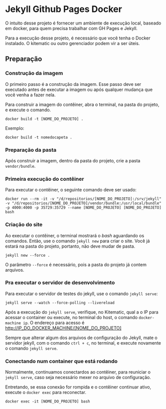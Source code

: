 # Jekyll Github Pages Docker

O intuito desse projeto é fornecer um ambiente de execução local, baseado em docker, para quem precisa trabalhar com GH Pages e Jekyll.

Para a execução desse projeto, é necessário que você tenha o Docker instalado. O kitematic ou outro
gerenciador podem vir a ser úteis.

## Preparação

### Construção da imagem

O primeiro passo é a construção da imagem. Esse passo deve ser executado antes de executar a imagem ou após qualquer mudança que você venha a fazer nela.

Para construir a imagem do contêiner, abra o terminal, na pasta do projeto, e execute o comando.

```shell
docker build -t [NOME_DO_PROJETO] .
```

Exemplo:

```shell
docker build -t nomedocapeta .
```

### Preparação da pasta

Após construir a imagem, dentro da pasta do projeto, crie a pasta `vendor/bundle`.

### Primeira execução do contêiner

Para executar o contêiner, o seguinte comando deve ser usado:

```shell
docker run --rm -it -v "/d/repositorios/[NOME_DO_PROJETO]:/srv/jekyll" -v "/d/repositorios/[NOME_DO_PROJETO]/vendor/bundle:/usr/local/bundle" -p 4000:4000 -p 35729:35729 --name [NOME_DO_PROJETO] [NOME_DO_PROJETO] bash
```

### Criação do site

Ao executar o contêiner, o terminal mostrará o *bash* aguardando os comandos. Então, use o comando `jekyll new` para criar o site. Você já estará na pasta do projeto, portanto, não deve mudar de pasta.

```shell
jekyll new --force .
```

O parâmetro `--force` é necessário, pois a pasta do projeto já contem arquivos.

### Pra executar o servidor de desenvolvimento

Para executar o servidor de testes do jekyll, use o comando `jekyll serve`:

```shell
jekyll serve --watch --force-polling --livereload
```

Após a execução do `jekyll serve`, verifique, no Kitematic, qual a o IP para acessar o container ou execute, no terminal do host, o comando `docker-machine ip`. O endereço para acesso é [http://IP_DO_DOCKER_MACHINE/[NOME_DO_PROJETO]]([http://IP_DO_DOCKER_MACHINE/[NOME_DO_PROJETO]])

Sempre que alterar algum dos arquivos de configuração do Jekyll, mate o servidor jekyll, com o comando `ctrl + c`, no terminal, e execute novamente o comando `jekyll serve`.

### Conectando num container que está rodando

Normalmente, continuamos conectardos ao contêiner, para reuniciar o `jekyll serve`, caso seja necessário mexer no arquivo de configuração.

Entretando, se essa conexão for rompida e o contêiner continuar ativo, execute o `docker exec` para reconectar.

```shell
docker exec -it [NOME_DO_PROJETO] bash
```
